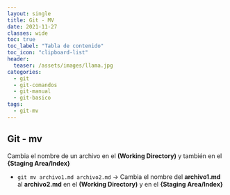 ```yaml
---
layout: single
title: Git - MV 
date: 2021-11-27
classes: wide
toc: true
toc_label: "Tabla de contenido"
toc_icon: "clipboard-list"
header:
  teaser: /assets/images/llama.jpg
categories:
  - git
  - git-comandos
  - git-manual
  - git-basico
tags:
  - git-mv
---
```


## Git - mv

Cambia el nombre de un archivo en el **(Working Directory)** y también en el **{Staging Area/Index}**

* ``git mv archivo1.md archivo2.md`` → Cambia el nombre del **archivo1.md** al **archivo2.md** en el **(Working Directory)** y en el **{Staging Area/Index}**
